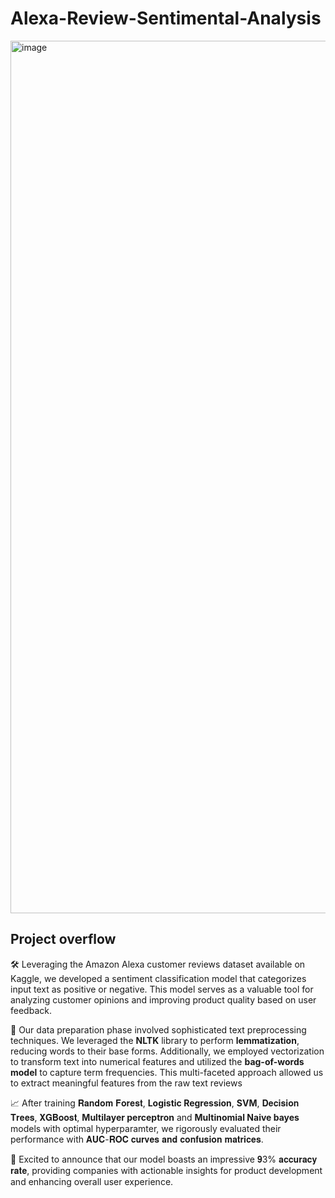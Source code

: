 # Alexa-Review-Sentimental-Analysis
<img width="2480" height="1396" alt="image" src="https://github.com/user-attachments/assets/1125765f-9a7b-4c88-8380-59dce02f5104" />

## Project overflow

🛠️ Leveraging the Amazon Alexa customer reviews dataset available on Kaggle, we developed a sentiment classification model that categorizes input text as positive or negative. This model serves as a valuable tool for analyzing customer opinions and improving product quality based on user feedback.

📝 Our data preparation phase involved sophisticated text preprocessing techniques. We leveraged the **NLTK** library to perform **lemmatization**, reducing words to their base forms. Additionally, we employed vectorization to transform text into numerical features and utilized the **bag-of-words model** to capture term frequencies. This multi-faceted approach allowed us to extract meaningful features from the raw text reviews

📈 After training 𝐑𝐚𝐧𝐝𝐨𝐦 𝐅𝐨𝐫𝐞𝐬𝐭, **Logistic Regression**, **SVM**, 𝐃𝐞𝐜𝐢𝐬𝐢𝐨𝐧 𝐓𝐫𝐞𝐞𝐬, 𝐗𝐆𝐁𝐨𝐨𝐬𝐭, **Multilayer perceptron** and **Multinomial Naive bayes** models with optimal hyperparamter, we rigorously evaluated their performance with 𝐀𝐔𝐂-𝐑𝐎𝐂 𝐜𝐮𝐫𝐯𝐞𝐬 𝐚𝐧𝐝 𝐜𝐨𝐧𝐟𝐮𝐬𝐢𝐨𝐧 𝐦𝐚𝐭𝐫𝐢𝐜𝐞𝐬.

🎉 Excited to announce that our model boasts an impressive 𝟗3% 𝐚𝐜𝐜𝐮𝐫𝐚𝐜𝐲 𝐫𝐚𝐭𝐞, providing companies with actionable insights for product development and enhancing overall user experience.
